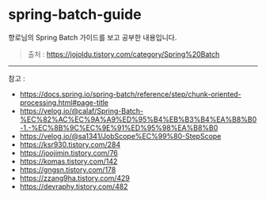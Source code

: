 # spring-batch-guide
향로님의 Spring Batch 가이드를 보고 공부한 내용입니다.
> 출처 : https://jojoldu.tistory.com/category/Spring%20Batch
---
참고 :
- https://docs.spring.io/spring-batch/reference/step/chunk-oriented-processing.html#page-title
- https://velog.io/@calaf/Spring-Batch-%EC%82%AC%EC%9A%A9%ED%95%B4%EB%B3%B4%EA%B8%B0-1.-%EC%8B%9C%EC%9E%91%ED%95%98%EA%B8%B0
- https://velog.io/@sa1341/JobScope%EC%99%80-StepScope
- https://ksr930.tistory.com/284
- https://joojimin.tistory.com/76
- https://komas.tistory.com/142
- https://gngsn.tistory.com/178
- https://zzang9ha.tistory.com/429
- https://devraphy.tistory.com/482
